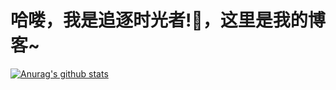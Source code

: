 # 哈喽，我是追逐时光者!👋，这里是我的博客~ 
[![Anurag's github stats](https://github-readme-stats.vercel.app/api?username=YSGStudyHards)](https://github.com/anuraghazra/github-readme-stats)
